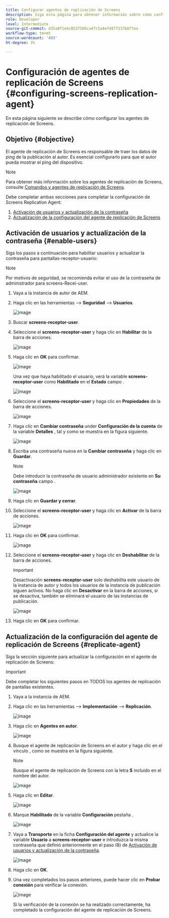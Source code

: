 ```yaml
---
title: Configurar agentes de replicación de Screens
description: Siga esta página para obtener información sobre cómo configurar los agentes de replicación de Screens.
role: Developer
level: Intermediate
source-git-commit: d35a8f1e4c8537560ca47c5a4ef4877137b8f7ea
workflow-type: tm+mt
source-wordcount: '493'
ht-degree: 3%

---
```



# Configuración de agentes de replicación de Screens {#configuring-screens-replication-agent}

En esta página siguiente se describe cómo configurar los agentes de replicación de Screens.

## Objetivo {#objective}

El agente de replicación de Screens es responsable de traer los datos de ping de la publicación al autor. Es esencial configurarlo para que el autor pueda mostrar el ping del dispositivo.

>[!NOTE]
>Para obtener más información sobre los agentes de replicación de Screens, consulte [Comandos y agentes de replicación de Screens](https://experienceleague.adobe.com/docs/experience-manager-screens/user-guide/administering/author-publish/author-publish-architecture-overview.html?lang=en#screens-replication-agents-and-commands).

Debe completar ambas secciones para completar la configuración de Screens Replication Agent:

1. [Activación de usuarios y actualización de la contraseña](#enable-users)
1. [Actualización de la configuración del agente de replicación de Screens](#replicate-agent)

## Activación de usuarios y actualización de la contraseña {#enable-users}

Siga los pasos a continuación para habilitar usuarios y actualizar la contraseña para pantallas-receptor-usuario:

>[!NOTE]
>Por motivos de seguridad, se recomienda evitar el uso de la contraseña de administrador para screens-Recei-user.

1. Vaya a la instancia de autor de AEM.

1. Haga clic en las herramientas —> **Seguridad** —> **Usuarios**.

   ![image](/help/user-guide/assets/screens-replication/screens-replication1.png)

1. Buscar **screens-receptor-user**.

1. Seleccione el **screens-receptor-user** y haga clic en **Habilitar** de la barra de acciones.

   ![image](/help/user-guide/assets/screens-replication/screens-replication2.png)

1. Haga clic en **OK** para confirmar.

   ![image](/help/user-guide/assets/screens-replication/screens-replication3.png)

   Una vez que haya habilitado el usuario, verá la variable **screens-receptor-user** como **Habilitado** en el **Estado** campo .

   ![image](/help/user-guide/assets/screens-replication/screens-replication4.png)

1. Seleccione el **screens-receptor-user** y haga clic en **Propiedades** de la barra de acciones.

   ![image](/help/user-guide/assets/screens-replication/screens-replication5.png)

1. Haga clic en **Cambiar contraseña** under **Configuración de la cuenta** de la variable **Detalles** , tal y como se muestra en la figura siguiente.

   ![image](/help/user-guide/assets/screens-replication/screens-replication6.png)

1. Escriba una contraseña nueva en la **Cambiar contraseña** y haga clic en **Guardar**.

   >[!NOTE]
   >Debe introducir la contraseña de usuario administrador existente en **Su contraseña** campo .

   ![image](/help/user-guide/assets/screens-replication/screens-replication7.png)

1. Haga clic en **Guardar y cerrar**.

1. Seleccione el **screens-receptor-user** y haga clic en **Activar** de la barra de acciones.

   ![image](/help/user-guide/assets/screens-replication/screens-replication8.png)

1. Haga clic en **OK** para confirmar.

   ![image](/help/user-guide/assets/screens-replication/screens-replication9.png)

1. Seleccione el **screens-receptor-user** y haga clic en **Deshabilitar** de la barra de acciones.

   >[!IMPORTANT]
   > Desactivación **screens-receptor-user** solo deshabilita este usuario de la instancia de autor y todos los usuarios de la instancia de publicación siguen activos. No haga clic en **Desactivar** en la barra de acciones, si se desactiva, también se eliminará el usuario de las instancias de publicación.

   ![image](/help/user-guide/assets/screens-replication/screens-replication10.png)

1. Haga clic en **OK** para confirmar.

## Actualización de la configuración del agente de replicación de Screens {#replicate-agent}

Siga la sección siguiente para actualizar la configuración en el agente de replicación de Screens:

>[!IMPORTANT]
>Debe completar los siguientes pasos en TODOS los agentes de replicación de pantallas existentes.

1. Vaya a la instancia de AEM.

1. Haga clic en las herramientas —> **Implementación** —> **Replicación**.

   ![image](/help/user-guide/assets/screens-replication/screens-replication1a.png)

1. Haga clic en **Agentes en autor**.

   ![image](/help/user-guide/assets/screens-replication/screens-replication1b.png)

1. Busque el agente de replicación de Screens en el autor y haga clic en el vínculo , como se muestra en la figura siguiente.

   >[!NOTE]
   >Busque el agente de replicación de Screens con la letra **S** incluido en el nombre del autor.

   ![image](/help/user-guide/assets/screens-replication/screens-replication1c.png)

1. Haga clic en **Editar**.

   ![image](/help/user-guide/assets/screens-replication/screens-replication1d.png)

1. Marque **Habilitado** de la variable **Configuración** pestaña .

   ![image](/help/user-guide/assets/screens-replication/screens-replication1e.png)

1. Vaya a **Transporte** en la ficha **Configuración del agente** y actualice la variable **Usuario** a **screens-receptor-user** e introduzca la misma contraseña que definió anteriormente en el paso (8) de [Activación de usuarios y actualización de la contraseña](#enable-users).

   ![image](/help/user-guide/assets/screens-replication/screens-replication1-f.png)

1. Haga clic en **OK**.

1. Una vez completados los pasos anteriores, puede hacer clic en **Probar conexión** para verificar la conexión.

   ![image](/help/user-guide/assets/screens-replication/screens-replication1g.png)

   Si la verificación de la conexión se ha realizado correctamente, ha completado la configuración del agente de replicación de Screens.